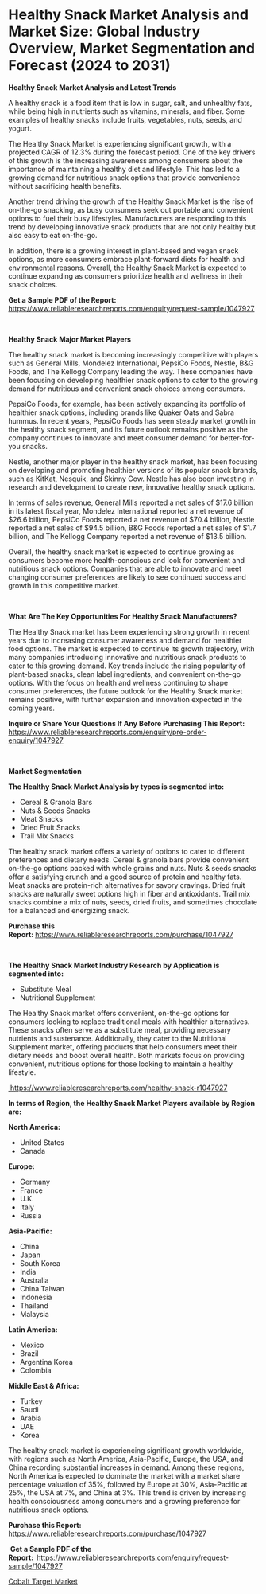 <p><h1>Healthy Snack Market Analysis and Market Size: Global Industry Overview, Market Segmentation and Forecast (2024 to 2031)</h1></p><p><strong>Healthy Snack Market Analysis and Latest Trends</strong></p>
<p><p>A healthy snack is a food item that is low in sugar, salt, and unhealthy fats, while being high in nutrients such as vitamins, minerals, and fiber. Some examples of healthy snacks include fruits, vegetables, nuts, seeds, and yogurt.</p><p>The Healthy Snack Market is experiencing significant growth, with a projected CAGR of 12.3% during the forecast period. One of the key drivers of this growth is the increasing awareness among consumers about the importance of maintaining a healthy diet and lifestyle. This has led to a growing demand for nutritious snack options that provide convenience without sacrificing health benefits.</p><p>Another trend driving the growth of the Healthy Snack Market is the rise of on-the-go snacking, as busy consumers seek out portable and convenient options to fuel their busy lifestyles. Manufacturers are responding to this trend by developing innovative snack products that are not only healthy but also easy to eat on-the-go.</p><p>In addition, there is a growing interest in plant-based and vegan snack options, as more consumers embrace plant-forward diets for health and environmental reasons. Overall, the Healthy Snack Market is expected to continue expanding as consumers prioritize health and wellness in their snack choices.</p></p>
<p><strong>Get a Sample PDF of the Report:&nbsp;</strong> <a href="https://www.reliableresearchreports.com/enquiry/request-sample/1047927">https://www.reliableresearchreports.com/enquiry/request-sample/1047927</a></p>
<p>&nbsp;</p>
<p><strong>Healthy Snack Major Market Players</strong></p>
<p><p>The healthy snack market is becoming increasingly competitive with players such as General Mills, Mondelez International, PepsiCo Foods, Nestle, B&G Foods, and The Kellogg Company leading the way. These companies have been focusing on developing healthier snack options to cater to the growing demand for nutritious and convenient snack choices among consumers.</p><p>PepsiCo Foods, for example, has been actively expanding its portfolio of healthier snack options, including brands like Quaker Oats and Sabra hummus. In recent years, PepsiCo Foods has seen steady market growth in the healthy snack segment, and its future outlook remains positive as the company continues to innovate and meet consumer demand for better-for-you snacks.</p><p>Nestle, another major player in the healthy snack market, has been focusing on developing and promoting healthier versions of its popular snack brands, such as KitKat, Nesquik, and Skinny Cow. Nestle has also been investing in research and development to create new, innovative healthy snack options.</p><p>In terms of sales revenue, General Mills reported a net sales of $17.6 billion in its latest fiscal year, Mondelez International reported a net revenue of $26.6 billion, PepsiCo Foods reported a net revenue of $70.4 billion, Nestle reported a net sales of $94.5 billion, B&G Foods reported a net sales of $1.7 billion, and The Kellogg Company reported a net revenue of $13.5 billion.</p><p>Overall, the healthy snack market is expected to continue growing as consumers become more health-conscious and look for convenient and nutritious snack options. Companies that are able to innovate and meet changing consumer preferences are likely to see continued success and growth in this competitive market.</p></p>
<p>&nbsp;</p>
<p><strong>What Are The Key Opportunities For Healthy Snack Manufacturers?</strong></p>
<p><p>The Healthy Snack market has been experiencing strong growth in recent years due to increasing consumer awareness and demand for healthier food options. The market is expected to continue its growth trajectory, with many companies introducing innovative and nutritious snack products to cater to this growing demand. Key trends include the rising popularity of plant-based snacks, clean label ingredients, and convenient on-the-go options. With the focus on health and wellness continuing to shape consumer preferences, the future outlook for the Healthy Snack market remains positive, with further expansion and innovation expected in the coming years.</p></p>
<p><strong>Inquire or Share Your Questions If Any Before Purchasing This Report:</strong> <a href="https://www.reliableresearchreports.com/enquiry/pre-order-enquiry/1047927">https://www.reliableresearchreports.com/enquiry/pre-order-enquiry/1047927</a></p>
<p>&nbsp;</p>
<p><strong>Market Segmentation</strong></p>
<p><strong>The Healthy Snack Market Analysis by types is segmented into:</strong></p>
<p><ul><li>Cereal & Granola Bars</li><li>Nuts & Seeds Snacks</li><li>Meat Snacks</li><li>Dried Fruit Snacks</li><li>Trail Mix Snacks</li></ul></p>
<p><p>The healthy snack market offers a variety of options to cater to different preferences and dietary needs. Cereal & granola bars provide convenient on-the-go options packed with whole grains and nuts. Nuts & seeds snacks offer a satisfying crunch and a good source of protein and healthy fats. Meat snacks are protein-rich alternatives for savory cravings. Dried fruit snacks are naturally sweet options high in fiber and antioxidants. Trail mix snacks combine a mix of nuts, seeds, dried fruits, and sometimes chocolate for a balanced and energizing snack.</p></p>
<p><strong>Purchase this Report:&nbsp;</strong><a href="https://www.reliableresearchreports.com/purchase/1047927">https://www.reliableresearchreports.com/purchase/1047927</a></p>
<p>&nbsp;</p>
<p><strong>The Healthy Snack Market Industry Research by Application is segmented into:</strong></p>
<p><ul><li>Substitute Meal</li><li>Nutritional Supplement</li></ul></p>
<p><p>The Healthy Snack market offers convenient, on-the-go options for consumers looking to replace traditional meals with healthier alternatives. These snacks often serve as a substitute meal, providing necessary nutrients and sustenance. Additionally, they cater to the Nutritional Supplement market, offering products that help consumers meet their dietary needs and boost overall health. Both markets focus on providing convenient, nutritious options for those looking to maintain a healthy lifestyle.</p></p>
<p><a href="https://www.reliableresearchreports.com/healthy-snack-r1047927">&nbsp;https://www.reliableresearchreports.com/healthy-snack-r1047927</a></p>
<p><strong>In terms of Region, the Healthy Snack Market Players available by Region are:</strong></p>
<p>
    <p> <strong> North America: </strong>
        <ul>
            <li>United States</li>
            <li>Canada</li>
        </ul>
        </p> 
    <p> <strong> Europe: </strong>
        <ul>
            <li>Germany</li>
            <li>France</li>
            <li>U.K.</li>
            <li>Italy</li>
            <li>Russia</li>
        </ul>
        </p> 
    <p> <strong> Asia-Pacific: </strong>
        <ul>
            <li>China</li>
            <li>Japan</li>
            <li>South Korea</li>
            <li>India</li>
            <li>Australia</li>
            <li>China Taiwan</li>
            <li>Indonesia</li>
            <li>Thailand</li>
            <li>Malaysia</li>
        </ul>
        </p> 
    <p> <strong> Latin America: </strong>
        <ul>
            <li>Mexico</li>
            <li>Brazil</li>
            <li>Argentina Korea</li>
            <li>Colombia</li>
        </ul>
        </p> 
    <p> <strong> Middle East & Africa: </strong>
        <ul>
            <li>Turkey</li>
            <li>Saudi</li>
            <li>Arabia</li>
            <li>UAE</li>
            <li>Korea</li>
        </ul>
    </p>
    </p>
<p><p>The healthy snack market is experiencing significant growth worldwide, with regions such as North America, Asia-Pacific, Europe, the USA, and China recording substantial increases in demand. Among these regions, North America is expected to dominate the market with a market share percentage valuation of 35%, followed by Europe at 30%, Asia-Pacific at 25%, the USA at 7%, and China at 3%. This trend is driven by increasing health consciousness among consumers and a growing preference for nutritious snack options.</p></p>
<p><strong>Purchase this Report: </strong><a href="https://www.reliableresearchreports.com/purchase/1047927">https://www.reliableresearchreports.com/purchase/1047927</a></p>
<p>&nbsp;<strong>Get a Sample PDF of the Report:&nbsp;&nbsp;</strong><a href="https://www.reliableresearchreports.com/enquiry/request-sample/1047927">https://www.reliableresearchreports.com/enquiry/request-sample/1047927</a></p>
<p><strong></strong></p>
<p><p><a href="https://glittery-fuchsia-86a.notion.site/Cobalt-Target-Market-Size-Growth-and-Forecast-from-2024-2031-c3ab7a58678c4d6ea232ee6c134c5963">Cobalt Target Market</a></p></p>